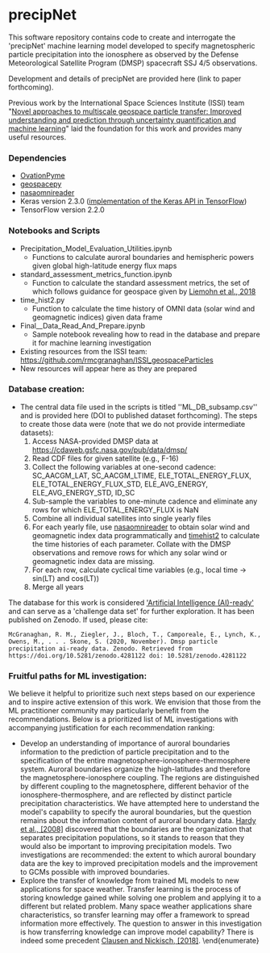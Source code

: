 # precipNet

This software repository contains code to create and interrogate the 'precipNet' machine learning model developed to specify magnetospheric particle precipitation into the ionosphere as observed by the Defense Meteorological Satellite Program (DMSP) spacecraft SSJ 4/5 observations. 

Development and details of precipNet are provided here (link to paper forthcoming). 

Previous work by the International Space Sciences Institute (ISSI) team "[Novel approaches to multiscale geospace particle transfer: Improved understanding and prediction through uncertainty quantification and machine learning](https://www.issibern.ch/teams/multigeopartransfer)" laid the foundation for this work and provides many useful resources.

### Dependencies
- [OvationPyme](https://github.com/lkilcommons/OvationPyme)
- [geospacepy](https://github.com/lkilcommons/geospacepy-lite)
- [nasaomnireader](https://github.com/lkilcommons/nasaomnireader)
- Keras version 2.3.0 ([implementation of the Keras API in TensorFlow](https://www.tensorflow.org/api_docs/python/tf/keras))
- TensorFlow version 2.2.0

### Notebooks and Scripts
- Precipitation_Model_Evaluation_Utilities.ipynb
    - Functions to calculate auroral boundaries and hemispheric powers given global high-latitude energy flux maps 
- standard_assessment_metrics_function.ipynb
    - Function to calculate the standard assessment metrics, the set of which follows guidance for geospace given by [Liemohn et al., 2018](https://agupubs.onlinelibrary.wiley.com/doi/full/10.1029/2018SW002067)
- time_hist2.py
    - Function to calculate the time history of OMNI data (solar wind and geomagnetic indices) given data frame 
- Final__Data_Read_And_Prepare.ipynb
    - Sample notebook revealing how to read in the database and prepare it for machine learning investigation
- Existing resources from the ISSI team: https://github.com/rmcgranaghan/ISSI_geospaceParticles
- New resources will appear here as they are prepared

### Database creation: 
- The central data file used in the scripts is titled ''ML_DB_subsamp.csv'' and is provided here (DOI to published dataset forthcoming). The steps to create those data were (note that we do not provide intermediate datasets): 
    1. Access NASA-provided DMSP data at https://cdaweb.gsfc.nasa.gov/pub/data/dmsp/
    2. Read CDF files for given satellite (e.g., F-16)
    3. Collect the following variables at one-second cadence: SC_AACGM_LAT, SC_AACGM_LTIME, ELE_TOTAL_ENERGY_FLUX, ELE_TOTAL_ENERGY_FLUX_STD, ELE_AVG_ENERGY, ELE_AVG_ENERGY_STD, ID_SC
    4. Sub-sample the variables to one-minute cadence and eliminate any rows for which ELE_TOTAL_ENERGY_FLUX is NaN
    5. Combine all individual satellites into single yearly files
    6. For each yearly file, use [nasaomnireader](https://github.com/lkilcommons/nasaomnireader) to obtain solar wind and geomagnetic index data programmatically and [timehist2](https://github.com/rmcgranaghan/ISSI_geospaceParticles/blob/master/time_hist2.py) to calculate the time histories of each parameter. Collate with the DMSP observations and remove rows for which any solar wind or geomagnetic index data are missing. 
    7. For each row, calculate cyclical time variables (e.g., local time -> sin(LT) and cos(LT))
    8. Merge all years
    
The database for this work is considered ['Artificial Intelligence (AI)-ready'](https://github.com/rmcgranaghan/data_science_tools_and_resources/wiki/Curated-Reference%7CChallenge-Data-Sets) and can serve as a 'challenge data set' for further exploration. It has been published on Zenodo. If used, please cite:
   
    McGranaghan, R. M., Ziegler, J., Bloch, T., Camporeale, E., Lynch, K., Owens, M., . . . Skone, S. (2020, November). Dmsp particle precipitation ai-ready data. Zenodo. Retrieved from https://doi.org/10.5281/zenodo.4281122 doi: 10.5281/zenodo.4281122
    
    
### Fruitful paths for ML investigation:
We believe it helpful to prioritize such next steps based on our experience and to inspire active extension of this work. We envision that those from the ML practitioner community may particularly benefit from the recommendations. Below is a prioritized list of ML investigations with accompanying justification for each recommendation ranking: 
- Develop an understanding of importance of auroral boundaries information to the prediction of particle precipitation and to the specification of the entire magnetosphere-ionosphere-thermosphere system. Auroral boundaries organize the high-latitudes and therefore the magnetosphere-ionosphere coupling. The regions are distinguished by different coupling to the magnetosphere, different behavior of the ionosphere-thermosphere, and are reflected by distinct particle precipitation characteristics. We have attempted here to understand the model's capability to specify the auroral boundaries, but the question remains about the information content of auroral boundary data. [Hardy et al., [2008]](https://agupubs.onlinelibrary.wiley.com/doi/full/10.1029/2007JA012746) discovered that the boundaries are the organization that separates precipitation populations, so it stands to reason that they would also be important to improving precipitation models. Two investigations are recommended: the extent to which auroral boundary data are the key to improved precipitation models and the improvement to GCMs possible with improved boundaries. 
- Explore the transfer of knowledge from trained ML models to new applications for space weather. Transfer learning is the process of storing knowledge gained while solving one problem and applying it to a different but related problem. Many space weather applications share characteristics, so transfer learning may offer a framework to spread information more effectively. The question to answer in this investigation is how transferring knowledge can improve model capability? There is indeed some precedent [Clausen and Nickisch, [2018]](https://agupubs.onlinelibrary.wiley.com/doi/full/10.1029/2018JA025274).
\end{enumerate}
